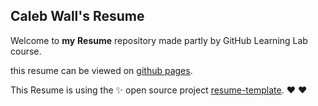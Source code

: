 ## Caleb Wall's Resume

Welcome to **my** **Resume** repository made partly by GitHub Learning Lab course. 


this resume can be viewed on [github pages](https://sacredstarfamily.github.io/resume).



This Resume is using the :sparkles: open source project [resume-template](https://github.com/jglovier/resume-template). :hearts: 
:heart:
